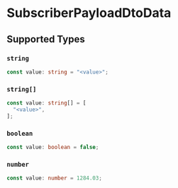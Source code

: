 # SubscriberPayloadDtoData


## Supported Types

### `string`

```typescript
const value: string = "<value>";
```

### `string[]`

```typescript
const value: string[] = [
  "<value>",
];
```

### `boolean`

```typescript
const value: boolean = false;
```

### `number`

```typescript
const value: number = 1284.03;
```

